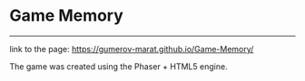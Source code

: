 # Game Memory
---

link to the page: https://gumerov-marat.github.io/Game-Memory/


The game was created using the Phaser + HTML5 engine.
